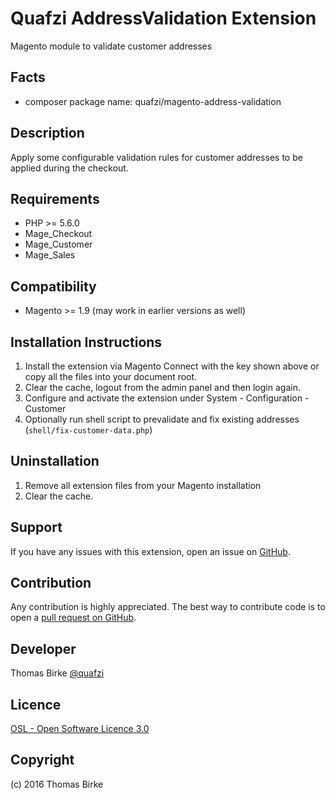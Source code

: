 Quafzi AddressValidation Extension
=====================
Magento module to validate customer addresses

Facts
-----
- composer package name: quafzi/magento-address-validation

Description
-----------
Apply some configurable validation rules for customer addresses to be applied
during the checkout.

Requirements
------------
- PHP >= 5.6.0
- Mage_Checkout
- Mage_Customer
- Mage_Sales

Compatibility
-------------
- Magento >= 1.9 (may work in earlier versions as well)

Installation Instructions
-------------------------
1. Install the extension via Magento Connect with the key shown above or copy all the files into your document root.
2. Clear the cache, logout from the admin panel and then login again.
3. Configure and activate the extension under System - Configuration - Customer
4. Optionally run shell script to prevalidate and fix existing addresses (`shell/fix-customer-data.php`)

Uninstallation
--------------
1. Remove all extension files from your Magento installation
2. Clear the cache.

Support
-------
If you have any issues with this extension, open an issue on [GitHub](https://github.com/quafzi/magento-address-validation/issues).

Contribution
------------
Any contribution is highly appreciated. The best way to contribute code is to open a [pull request on GitHub](https://help.github.com/articles/using-pull-requests).

Developer
---------

Thomas Birke [@quafzi](https://twitter.com/quafzi)

Licence
-------
[OSL - Open Software Licence 3.0](http://opensource.org/licenses/osl-3.0.php)

Copyright
---------
(c) 2016 Thomas Birke
